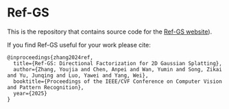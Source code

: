# Ref-GS

This is the repository that contains source code for the [Ref-GS website](https://ref-gs.github.io/)).

If you find Ref-GS useful for your work please cite:
```
@inproceedings{zhang2024ref,
  title={Ref-GS: Directional Factorization for 2D Gaussian Splatting},
  author={Zhang, Youjia and Chen, Anpei and Wan, Yumin and Song, Zikai and Yu, Junqing and Luo, Yawei and Yang, Wei},
  booktitle={Proceedings of the IEEE/CVF Conference on Computer Vision and Pattern Recognition},
  year={2025}
}
```
